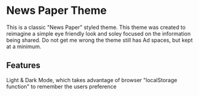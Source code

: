 # News Paper Theme
This is a classic "News Paper" styled theme. This theme was created to reimagine a simple eye friendly look and soley focused on the information being shared. Do not get me wrong the theme still has Ad spaces, but kept at a minimum.

## Features
Light & Dark Mode, which takes advantage of browser "localStorage function" to remember the users preference
